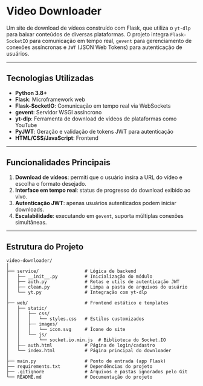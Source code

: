 # Video Downloader

Um site de download de vídeos construído com Flask, que utiliza o `yt-dlp` para baixar conteúdos de diversas plataformas. O projeto integra `Flask-SocketIO` para comunicação em tempo real, `gevent` para gerenciamento de conexões assíncronas e `JWT` (JSON Web Tokens) para autenticação de usuários.

---

## Tecnologias Utilizadas

* **Python 3.8+**
* **Flask**: Microframework web
* **Flask-SocketIO**: Comunicação em tempo real via WebSockets
* **gevent**: Servidor WSGI assíncrono
* **yt-dlp**: Ferramenta de download de vídeos de plataformas como YouTube
* **PyJWT**: Geração e validação de tokens JWT para autenticação
* **HTML/CSS/JavaScript**: Frontend

---

## Funcionalidades Principais

1. **Download de vídeos**: permiti que o usuário insira a URL do vídeo e escolha o formato desejado.
2. **Interface em tempo real**: status de progresso do download exibido ao vivo.
3. **Autenticação JWT**: apenas usuários autenticados podem iniciar downloads.
4. **Escalabilidade**: executando em `gevent`, suporta múltiplas conexões simultâneas.

---

## Estrutura do Projeto

```
video-downloader/
│
├── service/                 # Lógica de backend
│   ├── __init__.py          # Inicialização do módulo
│   ├── auth.py              # Rotas e utils de autenticação JWT
│   ├── clean.py             # Limpa a pasta de arquivos do usuário
│   └── yt.py                # Integração com yt-dlp
│
├── web/                     # Frontend estático e templates
│   ├── static/
│   │   ├── css/
│   │   │   └── styles.css   # Estilos customizados
│   │   ├── images/
│   │   │   └── icon.svg     # Ícone do site
│   │   └── js/
│   │       └── socket.io.min.js  # Biblioteca do Socket.IO
│   ├── auth.html            # Página de login/cadastro
│   └── index.html           # Página principal do downloader
│
├── main.py                  # Ponto de entrada (app Flask)
├── requirements.txt         # Dependências do projeto
├── .gitignore               # Arquivos e pastas ignorados pelo Git
└── README.md                # Documentação do projeto
```
